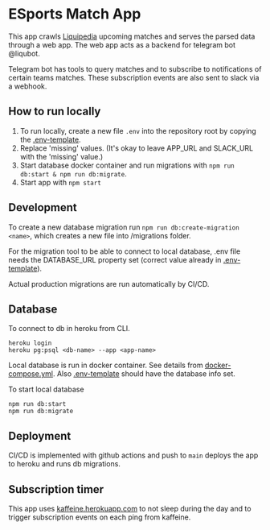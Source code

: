 # ESports Match App

This app crawls [Liquipedia](https://liquipedia.net/dota2/Liquipedia:Upcoming_and_ongoing_matches) upcoming matches and serves the parsed data through a web app. The web app acts as a backend for telegram bot @liqubot.

Telegram bot has tools to query matches and to subscribe to notifications of certain teams matches. These subscription events are also sent to slack via a webhook.

## How to run locally

1. To run locally, create a new file `.env` into the repository root by copying the [.env-template](.env-template).
2. Replace 'missing' values. (It's okay to leave APP_URL and SLACK_URL with the 'missing' value.)
2. Start database docker container and run migrations with `npm run db:start & npm run db:migrate`.
3. Start app with `npm start`

## Development

To create a new database migration run `npm run db:create-migration <name>`, which creates a new file into /migrations folder.

For the migration tool to be able to connect to local database, .env file needs the DATABASE_URL property set (correct value already in [.env-template](.env-template)).

Actual production migrations are run automatically by CI/CD.

## Database

To connect to db in heroku from CLI.

```
heroku login
heroku pg:psql <db-name> --app <app-name>
```

Local database is run in docker container. See details from [docker-compose.yml](docker-compose.yml). Also [.env-template](.env-template) should have the database info set.

To start local database

```
npm run db:start
npm run db:migrate
```

## Deployment

CI/CD is implemented with github actions and push to `main` deploys the app to heroku and runs db migrations.

## Subscription timer

This app uses [kaffeine.herokuapp.com](https://kaffeine.herokuapp.com/) to not sleep during the day and to trigger subscription events on each ping from kaffeine.